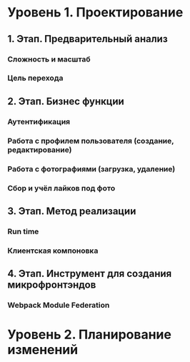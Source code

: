 # Уровень 1. Проектирование

## 1. Этап. Предварительный анализ
### Сложность и масштаб
### Цель перехода

## 2. Этап. Бизнес функции
### Аутентификация
### Работа с профилем пользователя (создание, редактирование)
### Работа с фотографиями (загрузка, удаление)
### Сбор и учёл лайков под фото

## 3. Этап. Метод реализации
### Run time
### Клиентская компоновка

## 4. Этап. Инструмент для создания микрофронтэндов
### Webpack Module Federation

# Уровень 2. Планирование изменений

